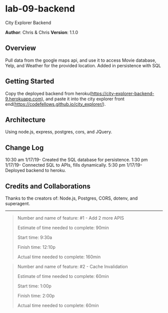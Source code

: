 # lab-09-backend
City Explorer Backend

**Author**: Chris & Chris
**Version**: 1.1.0

## Overview
Pull data from the google maps api, and use it to access Movie database, Yelp, and Weather for the provided location.
Added in persistence with SQL

## Getting Started
Copy the deployed backend from heroku(https://city-explorer-backend-9.herokuapp.com), and paste it into the city explorer front end(https://codefellows.github.io/city_explorer/).

## Architecture
Using node.js, express, postgres, cors, and JQuery.

## Change Log
10:30 am 1/17/19- Created the SQL database for persistence.
1:30 pm 1/17/19- Connected SQL to APIs, fills dynamically.
5:30 pm 1/17/19- Deployed backend to heroku.

## Credits and Collaborations
Thanks to the creators of: Node.js, Postgres, CORS, dotenv, and superagent. 

---

> Number and name of feature: #1 - Add 2 more APIS
> 
> Estimate of time needed to complete: 90min
> 
> Start time: 9:30a
> 
> Finish time: 12:10p
> 
> Actual time needed to complete: 160min



> Number and name of feature: #2 - Cache Invalidation
> 
> Estimate of time needed to complete: 60min
> 
> Start time: 1:00p
> 
> Finish time: 2:00p
> 
> Actual time needed to complete: 60min

